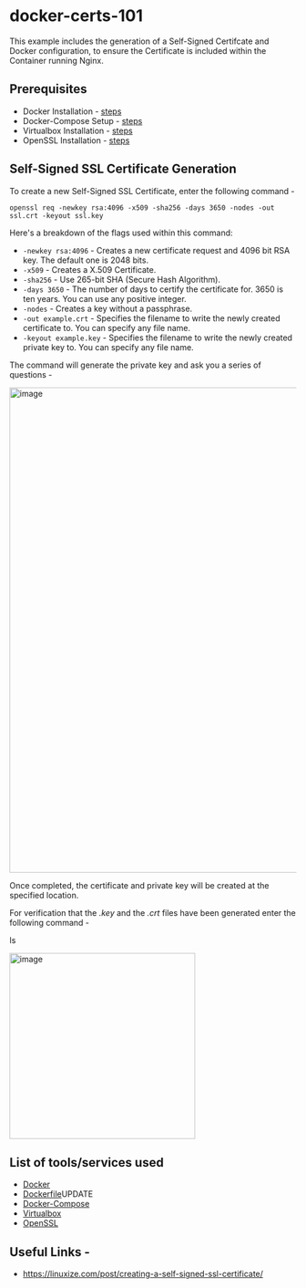 # docker-certs-101
This example includes the generation of a Self-Signed Certifcate and Docker configuration, to ensure the Certificate is included within the Container running Nginx.

## Prerequisites
* Docker Installation - [steps](https://docs.docker.com/engine/install/)
* Docker-Compose Setup - [steps](https://docs.docker.com/compose/)
* Virtualbox Installation - [steps](https://www.virtualbox.org/wiki/Downloads) 
* OpenSSL Installation - [steps](https://www.openssl.org)

## Self-Signed SSL Certificate Generation

To create a new Self-Signed SSL Certificate, enter the following command -

    openssl req -newkey rsa:4096 -x509 -sha256 -days 3650 -nodes -out ssl.crt -keyout ssl.key

Here's a breakdown of the flags used within this command:

* `-newkey rsa:4096` - Creates a new certificate request and 4096 bit RSA key. The default one is 2048 bits.
* `-x509` - Creates a X.509 Certificate.
* `-sha256` - Use 265-bit SHA (Secure Hash Algorithm).
* `-days 3650` - The number of days to certify the certificate for. 3650 is ten years. You can use any positive integer.
* `-nodes` - Creates a key without a passphrase.
* `-out example.crt` - Specifies the filename to write the newly created certificate to. You can specify any file name.
* `-keyout example.key` - Specifies the filename to write the newly created private key to. You can specify any file name.

The command will generate the private key and ask you a series of questions -

<img width="851" alt="image" src="https://user-images.githubusercontent.com/83971386/205982474-5d05e3ad-2801-46e0-b8d0-da618b03be7c.png">

Once completed, the certificate and private key will be created at the specified location.

For verification that the *.key* and the *.crt* files have been generated enter the following command -

  ls

<img width="326" alt="image" src="https://user-images.githubusercontent.com/83971386/205982611-ac0f0090-0a86-4e39-97bc-a61effcf31b0.png">




## List of tools/services used
* [Docker](https://www.docker.com/)
* [Dockerfile]()UPDATE
* [Docker-Compose](https://docs.docker.com/compose/)
* [Virtualbox](https://www.virtualbox.org) 
* [OpenSSL](https://www.openssl.org)

## Useful Links -
* https://linuxize.com/post/creating-a-self-signed-ssl-certificate/
